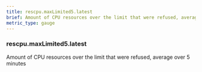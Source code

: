 ```yaml
---
title: rescpu.maxLimited5.latest
brief: Amount of CPU resources over the limit that were refused, average over 5 minutes
metric_type: gauge
---
```

### rescpu.maxLimited5.latest

Amount of CPU resources over the limit that were refused, average over 5 minutes